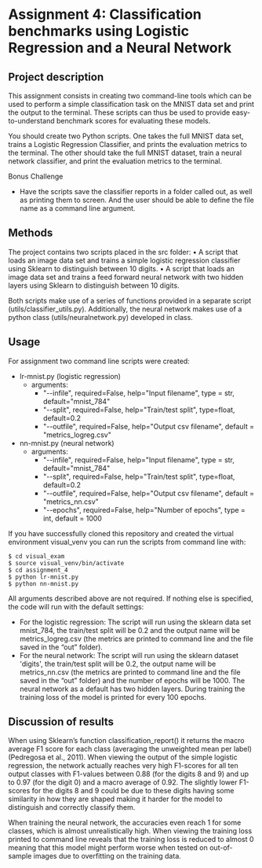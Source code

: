 # Assignment 4: Classification benchmarks using Logistic Regression and a Neural Network

## Project description 
This assignment consists in creating two command-line tools which can be used to perform a simple classification task on the MNIST data set and print the output to the terminal. These scripts can thus be used to provide easy-to-understand benchmark scores for evaluating these models.

You should create two Python scripts. One takes the full MNIST data set, trains a Logistic Regression Classifier, and prints the evaluation metrics to the terminal. The other should take the full MNIST dataset, train a neural network classifier, and print the evaluation metrics to the terminal.

Bonus Challenge
* Have the scripts save the classifier reports in a folder called out, as well as printing them to screen. And the user should be able to define the file name as a command line argument.

## Methods
The project contains two scripts placed in the src folder:
•    A script that loads an image data set and trains a simple logistic regression classifier using Sklearn to distinguish between 10 digits.
•    A script that loads an image data set and trains a feed forward neural network with two hidden layers using Sklearn to distinguish between 10 digits. 

Both scripts make use of a series of functions provided in a separate script (utils/classifier_utils.py). Additionally, the neural network makes use of a python class (utils/neuralnetwork.py) developed in class. 



## Usage

For assignment two command line scripts were created:
* lr-mnist.py (logistic regression)
    * arguments:
        * "--infile", required=False, help="Input filename", type = str, default="mnist_784"
        * "--split", required=False, help="Train/test split", type=float, default=0.2
        * "--outfile", required=False, help="Output csv filename", default = "metrics_logreg.csv"
* nn-mnist.py (neural network)
    * arguments:
        * "--infile", required=False, help="Input filename", type = str, default="mnist_784"
        * "--split", required=False, help="Train/test split", type=float, default=0.2
        * "--outfile", required=False, help="Output csv filename", default = "metrics_nn.csv"
        *  "--epochs", required=False, help="Number of epochs", type = int, default = 1000

If you have successfully cloned this repository and created the virtual environment visual_venv you can run the scripts from command line with:

```
$ cd visual_exam
$ source visual_venv/bin/activate
$ cd assignment_4
$ python lr-mnist.py
$ python nn-mnist.py
```

All arguments described above are not required. If nothing else is specified, the code will run with the default settings:
* For the logistic regression: The script will run using the sklearn data set mnist_784, the train/test split will be 0.2 and the output name will be metrics_logreg.csv (the metrics are printed to command line and the file saved in the “out” folder). 
* For the neural network: The script will run using the sklearn dataset 'digits', the train/test split will be 0.2, the output name will be metrics_nn.csv (the metrics are printed to command line and the file saved in the “out” folder) and the number of epochs will be 1000. The neural network as a default has two hidden layers. During training the training loss of the model is printed for every 100 epochs. 

## Discussion of results
When using Sklearn’s function classification_report() it returns the macro average F1 score for each class (averaging the unweighted mean per label) (Pedregosa et al., 2011). When viewing the output of the simple logistic regression, the network actually reaches very high F1-scores for all ten output classes with F1-values between 0.88 (for the digits 8 and 9) and up to 0.97 (for the digit 0) and a macro average of 0.92. The slightly lower F1-scores for the digits 8 and 9 could be due to these digits having some similarity in how they are shaped making it harder for the model to distinguish and correctly classify them. 

When training the neural network, the accuracies even reach 1 for some classes, which is almost unrealistically high. When viewing the training loss printed to command line reveals that the training loss is reduced to almost 0 meaning that this model might perform worse when tested on out-of-sample images due to overfitting on the training data. 
